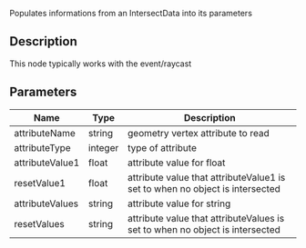 Populates informations from an IntersectData into its parameters


## Description


This node typically works with the event/raycast


## Parameters

<table>
<thead>
	<tr>
		<th>Name</th>
		<th>Type</th>
		<th>Description</th>
	</tr>
</thead>
<tr>
	<td>attributeName</td>
	<td><div class='bg-purple-800 px-2 py-px text-white rounded-sm'>string</div></td>
	<td>geometry vertex attribute to read</td>
</tr>
<tr>
	<td>attributeType</td>
	<td><div class='bg-orange-800 px-2 py-px text-white rounded-sm'>integer</div></td>
	<td>type of attribute</td>
</tr>
<tr>
	<td>attributeValue1</td>
	<td><div class='bg-yellow-800 px-2 py-px text-white rounded-sm'>float</div></td>
	<td>attribute value for float</td>
</tr>
<tr>
	<td>resetValue1</td>
	<td><div class='bg-yellow-800 px-2 py-px text-white rounded-sm'>float</div></td>
	<td>attribute value that attributeValue1 is set to when no object is intersected</td>
</tr>
<tr>
	<td>attributeValues</td>
	<td><div class='bg-purple-800 px-2 py-px text-white rounded-sm'>string</div></td>
	<td>attribute value for string</td>
</tr>
<tr>
	<td>resetValues</td>
	<td><div class='bg-purple-800 px-2 py-px text-white rounded-sm'>string</div></td>
	<td>attribute value that attributeValues is set to when no object is intersected</td>
</tr>
</table>